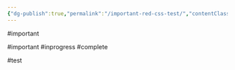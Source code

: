 ```yaml
---
{"dg-publish":true,"permalink":"/important-red-css-test/","contentClasses":""}
---
```




#important 

#important 
#inprogress
#complete

#test


